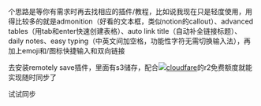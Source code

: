 
个思路是等你有需求时再去找相应的插件/教程，比如说我现在只是轻度使用，用得比较多的就是admonition（好看的文本框，类似notion的callout）、advanced tables（用tab和enter快速创建表格）、auto link title（自动补全链接标题）、daily notes、easy typing（中英文间加空格，功能性字符无需切换输入法），再加上emoji和/图标快捷输入和双向链接

去安装remotely save插件，里面有s3储存，配合[![](https://i0.hdslb.com/bfs/reply/9f3ad0659e84c96a711b88dd33f4bc2e945045e0.png)cloudfare](https://search.bilibili.com/all?from_source=webcommentline_search&keyword=cloudfare&seid=17189665471093227801&from_avid=209774352&from_comid=255969843872)的r2免费额度就能实现随时同步了

试试同步
